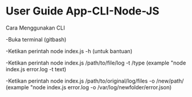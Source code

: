# User Guide App-CLI-Node-JS


Cara Menggunakan CLI

-Buka terminal (gitbash)

-Ketikan perintah node index.js -h (untuk bantuan)

-Ketikan perintah node index.js /path/to/file/log -t /type (example "node index.js error.log -t text)

-Ketikan perintah node index.js /path/to/original/log/files -o /new/path/ (example "node index.js error.log -o /var/log/newfolder/error.json)
